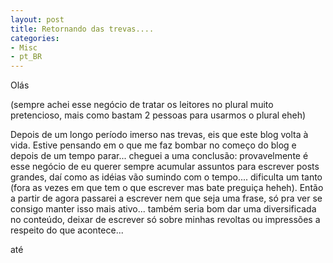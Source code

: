 ```yaml
---
layout: post
title: Retornando das trevas....
categories:
- Misc
- pt_BR
---
```

Olás

(sempre achei esse negócio de tratar os leitores no plural muito pretencioso, mais como bastam 2 pessoas para usarmos o plural eheh)

Depois de um longo período imerso nas trevas, eis que este blog volta à vida. Estive pensando em o que me faz bombar no começo do blog e depois de um tempo parar... cheguei a uma conclusão: provavelmente é esse negócio de eu querer sempre acumular assuntos para escrever posts grandes, daí como as idéias vão sumindo com o tempo.... dificulta um tanto (fora as vezes em que tem o que escrever mas bate preguiça heheh). Então a partir de agora passarei a escrever nem que seja uma frase, só pra ver se consigo manter isso mais ativo... também seria bom dar uma diversificada no conteúdo, deixar de escrever só sobre minhas revoltas ou impressões a respeito do que acontece...

até
